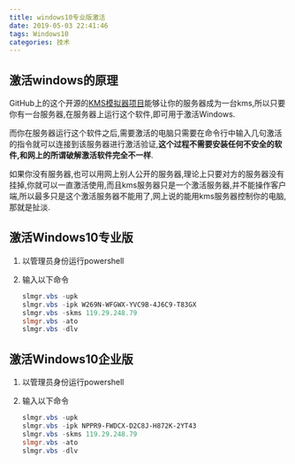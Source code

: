 ```yaml
---
title: windows10专业版激活
date: 2019-05-03 22:41:46
tags: Windows10
categories: 技术
---
```


## 激活windows的原理

GitHub上的这个开源的[KMS模拟器项目](https://github.com/Wind4/vlmcsd)能够让你的服务器成为一台kms,所以只要你有一台服务器,在服务器上运行这个软件,即可用于激活Windows.

而你在服务器运行这个软件之后,需要激活的电脑只需要在命令行中输入几句激活的指令就可以连接到该服务器进行激活验证,**这个过程不需要安装任何不安全的软件,和网上的所谓破解激活软件完全不一样**.

如果你没有服务器,也可以用网上别人公开的服务器,理论上只要对方的服务器没有挂掉,你就可以一直激活使用,而且kms服务器只是一个激活服务器,并不能操作客户端,所以最多只是这个激活服务器不能用了,网上说的能用kms服务器控制你的电脑,那就是扯淡.

<!-- more -->

## 激活Windows10专业版

1. 以管理员身份运行powershell

2. 输入以下命令

   ```powershell
   slmgr.vbs -upk
   slmgr.vbs -ipk W269N-WFGWX-YVC9B-4J6C9-T83GX
   slmgr.vbs -skms 119.29.248.79
   slmgr.vbs -ato
   slmgr.vbs -dlv
   ```


## 激活Windows10企业版

1. 以管理员身份运行powershell

2. 输入以下命令

   ```powershell
   slmgr.vbs -upk
   slmgr.vbs -ipk NPPR9-FWDCX-D2C8J-H872K-2YT43
   slmgr.vbs -skms 119.29.248.79
   slmgr.vbs -ato
   slmgr.vbs -dlv
   ```